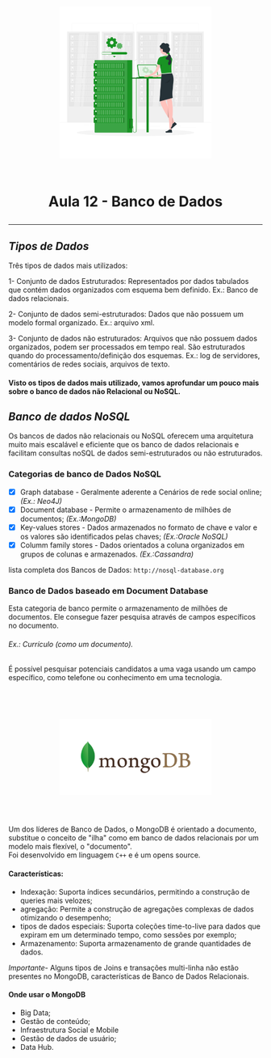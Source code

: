 <h1 align="center">
  <br>
  <img src="img/database.1.png" alt="mulher atualizando banco de dados" width="300">
  <br>
    <br>
    <p align="center">Aula 12 - Banco de Dados<p>
</h1>

-------

## *Tipos de Dados*
  Três tipos de dados mais utilizados:
  
   1- Conjunto de dados Estruturados: Representados por dados tabulados que contém dados organizados com esquema bem definido. Ex.: Banco de dados relacionais.

   2- Conjunto de dados semi-estruturados: Dados que não possuem um modelo formal organizado. Ex.: arquivo xml.

   3- Conjunto de dados não estruturados: Arquivos que não possuem dados organizados, podem ser processados em tempo real. São estruturados quando do processamento/definição dos esquemas. Ex.: log de servidores, comentários de redes sociais, arquivos de texto.
   
   #### Visto os tipos de dados mais utilizado, vamos aprofundar um pouco mais sobre o banco de dados não Relacional ou NoSQL.

## *Banco de dados NoSQL*
 
 Os bancos de dados não relacionais ou NoSQL oferecem uma arquitetura muito mais escalável e eficiente que os banco de dados relacionais e facilitam consultas noSQL de dados semi-estruturados ou não estruturados.
 ### Categorias de banco de Dados NoSQL  
 
 - [x] Graph database - Geralmente aderente a Cenários de rede social online; _(Ex.: Neo4J)_
 - [x] Document database - Permite o armazenamento de milhões de documentos; _(Ex.:MongoDB)_
 - [x] Key-values stores - Dados armazenados no formato de chave e valor e os valores são identificados pelas chaves; _(Ex.:Oracle NoSQL)_
 - [x] Columm family stores - Dados orientados a coluna organizados em grupos de colunas e armazenados. _(Ex.:Cassandra)_

 lista completa dos Bancos de Dados: ``http://nosql-database.org``

 ### Banco de Dados baseado em Document Database
 
   Esta categoria de banco permite o armazenamento de milhões de documentos. Ele consegue fazer pesquisa através de campos específicos no documento.    
   
   ###### Ex.: Currículo (como um documento).     
   É possível pesquisar potenciais candidatos a uma vaga usando um campo específico, como telefone ou conhecimento em uma tecnologia.
      
 
 <h1 align="center">
  <br>
  <img src="img/mongoDB.png" alt="MongoDB" width="300">
  <br>
    <br>
</h1>
 
 Um dos líderes de Banco de Dados, o MongoDB é orientado a documento, substitue o conceito de "ilha" como em banco de dados relacionais por um modelo mais flexível, o "documento".  
 Foi desenvolvido em linguagem ``C++`` e é um opens source.

 #### Características:

  - Indexação: Suporta índices secundários, permitindo a construção de queries mais velozes;
  - agregação: Permite a construção de agregações complexas de dados otimizando o desempenho;
  - tipos de dados especiais: Suporta coleções time-to-live para dados que expiram em um determinado tempo, como sessões por exemplo;
  - Armazenamento: Suporta armazenamento de grande quantidades de dados.

  _Importante_- Alguns tipos de Joins e transações multi-linha não estão presentes no MongoDB, características de Banco de Dados Relacionais.

  #### Onde usar o MongoDB
  - Big Data;
  - Gestão de conteúdo;
  - Infraestrutura Social e Mobile
  - Gestão de dados de usuário;
  - Data Hub.




